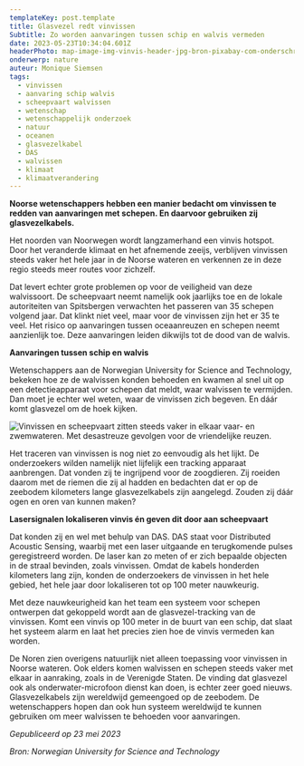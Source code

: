 ```yaml
---
templateKey: post.template
title: Glasvezel redt vinvissen
Subtitle: Zo worden aanvaringen tussen schip en walvis vermeden
date: 2023-05-23T10:34:04.601Z
headerPhoto: map-image-img-vinvis-header-jpg-bron-pixabay-com-onderschrift-vinvis-header
onderwerp: nature
auteur: Monique Siemsen
tags:
  - vinvissen
  - aanvaring schip walvis
  - scheepvaart walvissen
  - wetenschap
  - wetenschappelijk onderzoek
  - natuur
  - oceanen
  - glasvezelkabel
  - DAS
  - walvissen
  - klimaat
  - klimaatverandering
---
```

**Noorse wetenschappers hebben een manier bedacht om vinvissen te redden van aanvaringen met schepen. En daarvoor gebruiken zij glasvezelkabels.**

Het noorden van Noorwegen wordt langzamerhand een vinvis hotspot. Door het veranderde klimaat en het afnemende zeeijs, verblijven vinvissen steeds vaker het hele jaar in de Noorse wateren en verkennen ze in deze regio steeds meer routes voor zichzelf.

Dat levert echter grote problemen op voor de veiligheid van deze walvissoort. D﻿e scheepvaart neemt namelijk ook jaarlijks toe en de lokale autoriteiten van Spitsbergen verwachten het passeren van 35 schepen volgend jaar. Dat klinkt niet veel, maar voor de vinvissen zijn het er 35 te veel. Het risico op aanvaringen tussen oceaanreuzen en schepen neemt aanzienlijk toe. Deze aanvaringen leiden dikwijls tot de dood van de walvis.

**A﻿anvaringen tussen schip en walvis**

Wetenschappers aan de Norwegian University for Science and Technology, bekeken hoe ze de walvissen konden behoeden en kwamen al snel uit op een detectieapparaat voor schepen dat meldt, waar walvissen te vermijden. Dan moet je echter wel weten, waar de vinvissen zich begeven. En dáár komt glasvezel om de hoek kijken.

![Vinvissen en scheepvaart zitten steeds vaker in elkaar vaar- en zwemwateren. Met desastreuze gevolgen voor de vriendelijke reuzen.](/img/vinvis-2.jpeg "Pixabay.com")

Het traceren van vinvissen is nog niet zo eenvoudig als het lijkt. De onderzoekers wilden namelijk niet lijfelijk een tracking apparaat aanbrengen. Dat vonden zij te ingrijpend voor de zoogdieren. Zij roeiden daarom met de riemen die zij al hadden en bedachten dat er op de zeebodem kilometers lange glasvezelkabels zijn aangelegd. Zouden zij dáár ogen en oren van kunnen maken?

**Lasersignalen lokaliseren vinvis én geven dit door aan scheepvaart**

Dat konden zij en wel met behulp van DAS. DAS staat voor Distributed Acoustic Sensing, waarbij met een laser uitgaande en terugkomende pulses geregistreerd worden. De laser kan zo meten of er zich bepaalde objecten in de straal bevinden, zoals vinvissen. Omdat de kabels honderden kilometers lang zijn, konden de onderzoekers de vinvissen in het hele gebied, het hele jaar door lokaliseren tot op 100 meter nauwkeurig.

Met deze nauwkeurigheid kan het team een systeem voor schepen ontwerpen dat gekoppeld wordt aan de glasvezel-tracking van de vinvissen. Komt een vinvis op 100 meter in de buurt van een schip, dat slaat het systeem alarm en laat het precies zien hoe de vinvis vermeden kan worden.

De Noren zien overigens natuurlijk niet alleen toepassing voor vinvissen in Noorse wateren. Ook elders komen walvissen en schepen steeds vaker met elkaar in aanraking, zoals in de Verenigde Staten. De vinding dat glasvezel ook als onderwater-microfoon dienst kan doen, is echter zeer goed nieuws. Glasvezelkabels zijn wereldwijd gemeengoed op de zeebodem. De wetenschappers hopen dan ook hun systeem wereldwijd te kunnen gebruiken om meer walvissen te behoeden voor aanvaringen.

*Gepubliceerd op 23 mei 2023*

*Bron: Norwegian University for Science and Technology*